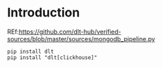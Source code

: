 # Introduction

REf:https://github.com/dlt-hub/verified-sources/blob/master/sources/mongodb_pipeline.py
```
pip install dlt
pip install "dlt[clickhouse]"
```

